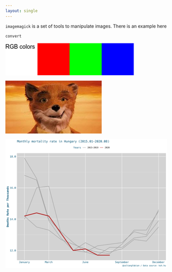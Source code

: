 ```yaml
---
layout: single
---
```


`imagemagick` is a set of tools to manipulate images. There is an example here

``` sh
convert
```

![pic](/assets/img/21-02-05-imagemagick/canvas_rgb.png)


![Fox](/assets/img/site/mrfox.jpg)


![png-image](/assets/img/20-10-07-mortality/hu-mortality-rate-2020-10-12.png)
